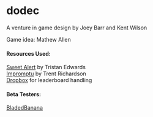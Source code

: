 dodec
=====
A venture in game design by Joey Barr and Kent Wilson

Game idea: Mathew Allen
<h4>Resources Used:</h4>
<a href = "https://github.com/t4t5/sweetalert">Sweet Alert</a> by Tristan Edwards<br>
<a href = "http://trentrichardson.com/Impromptu/">Impromptu</a> by Trent Richardson<br>
<a href = "https://www.dropbox.com">Dropbox</a> for leaderboard handling

<h4>Beta Testers:</h4>
<a href = "https://github.com/BladedBanana">BladedBanana</a>
